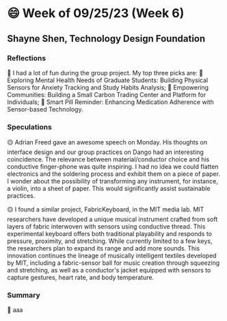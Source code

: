# 😄 Week of 09/25/23 (Week 6)
## Shayne Shen, Technology Design Foundation

### Reflections

🔴 I had a lot of fun during the group project. 
My top three picks are: 
🔴 Exploring Mental Health Needs of Graduate Students: Building Physical Sensors for Anxiety Tracking and Study Habits Analysis; 
🔴 Empowering Communities: Building a Small Carbon Trading Center and Platform for Individuals; 
🔴 Smart Pill Reminder: Enhancing Medication Adherence with Sensor-based Technology.

### Speculations

🟡 Adrian Freed gave an awesome speech on Monday. His thoughts on interface design and our group practices on Dango had an interesting coincidence. The relevance between material/conductor choice and his conductive finger-phone was quite inspiring. I had no idea we could flatten electronics and the soldering process and exhibit them on a piece of paper. I wonder about the possibility of transforming any instrument, for instance, a violin, into a sheet of paper. This would significantly assist sustainable practices.  

🟡 I found a similar project, FabricKeyboard, in the MIT media lab. MIT researchers have developed a unique musical instrument crafted from soft layers of fabric interwoven with sensors using conductive thread. This experimental keyboard offers both traditional playability and responds to pressure, proximity, and stretching. While currently limited to a few keys, the researchers plan to expand its range and add more sounds. This innovation continues the lineage of musically intelligent textiles developed by MIT, including a fabric-sensor ball for music creation through squeezing and stretching, as well as a conductor's jacket equipped with sensors to capture gestures, heart rate, and body temperature.


### Summary
🔵 aaa
